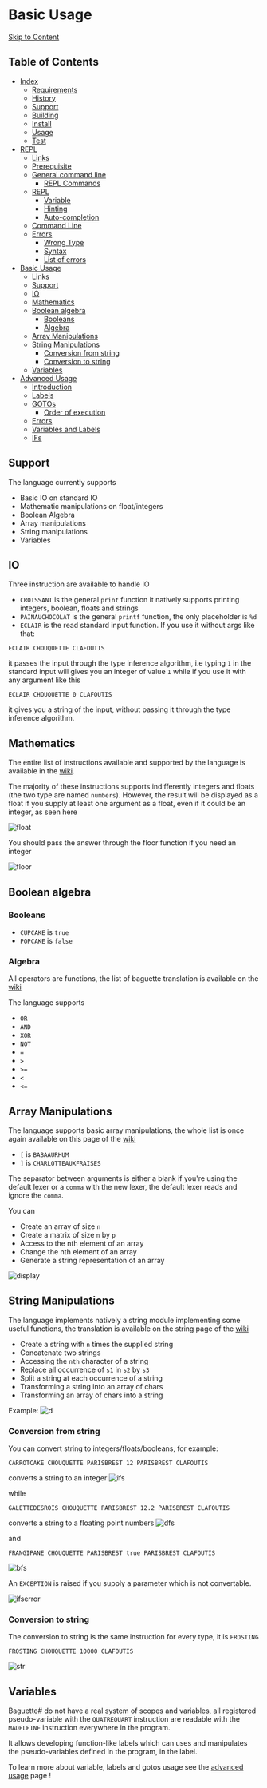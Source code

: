 # Basic Usage
[Skip to Content](#support)
## Table of Contents
- [Index](index.md#)
  - [Requirements](index.md#requirements)
  - [History](index.md#history)
  - [Support](index.md#support)
  - [Building](index.md#building)
  - [Install](index.md#install)
  - [Usage](index.md#usage)
  - [Test](index.md#test)
- [REPL](repl.md#repl)
  - [Links](repl.md#links)
  - [Prerequisite](repl.md#prerequisite)
  - [General command line](repl.md#general-command-line)
    - [REPL Commands](repl.md#repl-commands)
  - [REPL](repl.md#repl-1)
    - [Variable](repl.md#variable)
    - [Hinting](repl.md#hinting)
    - [Auto-completion](repl.md#auto-completion)
  - [Command Line](repl.md#command-line)
  - [Errors](repl.md#errors)
    - [Wrong Type](repl.md#wrong-type)
    - [Syntax](repl.md#syntax)
    - [List of errors](repl.md#list-of-errors)
- [Basic Usage](#basic-usage)
  - [Links](#links)
  - [Support](#support)
  - [IO](#io)
  - [Mathematics](#mathematics)
  - [Boolean algebra](#boolean-algebra)
    - [Booleans](#booleans)
    - [Algebra](#algebra)
  - [Array Manipulations](#array-manipulations)
  - [String Manipulations](#string-manipulations)
    - [Conversion from string](#conversion-from-string)
    - [Conversion to string](#conversion-to-string)
  - [Variables](#variables)
- [Advanced Usage](advanced.md#advanced-usage)
  - [Introduction](advanced.md#introduction)
  - [Labels](advanced.md#labels)
  - [GOTOs](advanced.md#gotos)
    - [Order of execution](advanced.md#order-of-execution)
  - [Errors](advanced.md#errors)
  - [Variables and Labels](advanced.md#variables-and-labels)
  - [IFs](advanced.md#ifs)


## Support
The language currently supports 
* Basic IO on standard IO
* Mathematic manipulations on float/integers
* Boolean Algebra
* Array manipulations
* String manipulations
* Variables

## IO
Three instruction are available to handle IO
* `CROISSANT` is the general `print` function it natively supports printing integers, boolean, floats and strings 
* `PAINAUCHOCOLAT` is the general `printf` function, the only placeholder is `%d` 
* `ECLAIR` is the read standard input function. If you use it without args like that:
```baguette
ECLAIR CHOUQUETTE CLAFOUTIS
```
it passes the input through the type inference algorithm, i.e
typing `1` in the standard input will gives you an integer of value `1` while if you use it with any argument like this
```baguette
ECLAIR CHOUQUETTE 0 CLAFOUTIS
```
it gives you a string of the input, without passing it through the type inference algorithm.

## Mathematics
The entire list of instructions available and supported by the language is available in the [wiki](https://github.com/coco33920/ocaml-baguettesharp-interpreter/wiki/Instructions#maths).

The majority of these instructions supports indifferently integers and floats (the two type are named `numbers`). However, the result will be displayed as a float if you supply at least one argument as a float, even if it could be an integer, as seen here

![float](img/float.png)

You should pass the answer through the floor function if you need an integer

![floor](img/floor.png)

## Boolean algebra
### Booleans 
* `CUPCAKE` is `true`
* `POPCAKE` is `false`
### Algebra
All operators are functions, the list of baguette translation is available on the [wiki](https://github.com/coco33920/ocaml-baguettesharp-interpreter/wiki/Instructions#boolean-algebra)

The language supports 
* `OR`
* `AND`
* `XOR`
* `NOT`
* `=`
* `>`
* `>=`
* `<`
* `<=`

## Array Manipulations
The language supports basic array manipulations, the whole list is once again available on this page of the [wiki](https://github.com/coco33920/ocaml-baguettesharp-interpreter/wiki/Array-and-String-Manipulation#Array)
* `[` is `BABAAURHUM`
* `]` is `CHARLOTTEAUXFRAISES`

The separator between arguments is either a blank 
if you're using the default lexer or a `comma` with the new lexer, the default lexer reads and ignore the `comma`.

You can 
* Create an array of size `n`
* Create a matrix of size `n` by `p`
* Access to the nth element of an array
* Change the nth element of an array
* Generate a string representation of an array

![display](img/display.png)

## String Manipulations
The language implements natively a string module implementing some useful functions, the translation is available on the string page of the [wiki](https://github.com/coco33920/ocaml-baguettesharp-interpreter/wiki/Array-and-String-Manipulation#string) 

* Create a string with `n` times the supplied string
* Concatenate two strings
* Accessing the `nth` character of a string
* Replace all occurrence of `s1` in `s2` by `s3`
* Split a string at each occurrence of a string
* Transforming a string into an array of chars
* Transforming an array of chars into a string

Example:
![d](img/string.png)

### Conversion from string
You can convert string to integers/floats/booleans, for example:
```baguette
CARROTCAKE CHOUQUETTE PARISBREST 12 PARISBREST CLAFOUTIS
```
converts a string to an integer
![ifs](img/ifs.png)

while 
```baguette
GALETTEDESROIS CHOUQUETTE PARISBREST 12.2 PARISBREST CLAFOUTIS 
```
converts a string to a floating point numbers
![dfs](img/dfs.png)

and 
```baguette
FRANGIPANE CHOUQUETTE PARISBREST true PARISBREST CLAFOUTIS
```
![bfs](img/bfs.png)

An `EXCEPTION` is raised if you supply a parameter which is not convertable.

![ifserror](img/ifserror.png)

### Conversion to string 
The conversion to string is the same instruction for every type, it is `FROSTING`
```baguette
FROSTING CHOUQUETTE 10000 CLAFOUTIS
```

![str](img/frosting.png)

## Variables 
Baguette# do not have a real system of scopes and variables, all registered pseudo-variable with the `QUATREQUART` instruction are readable with the `MADELEINE` instruction everywhere in the program.

It allows developing function-like labels which can uses and manipulates the pseudo-variables defined in the program, in the label.

To learn more about variable, labels and gotos usage see the [advanced usage](advanced.md) page !


